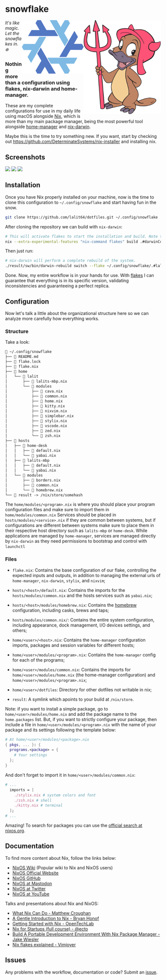 # snowflake
<img src="https://github.com/lanjoni/snowflake/raw/main/img/darwin.png" width="250px" align="right"/> <img src="https://github.com/lanjoni/snowflake/raw/main/img/nix.png" width="200px" align="right"/>
*It's like magic. Let the snowflakes in. ❄️*

### Nothing more than a configuration using flakes, nix-darwin and home-manager.

These are my complete configurations for use in my daily life using macOS alongside [Nix](https://nixos.org/), which is more than my main package manager, being the most powerful tool alongside [home-manager](https://github.com/nix-community/home-manager) and [nix-darwin](https://github.com/LnL7/nix-darwin).

Maybe this is the time to try something new. If you want, start by checking out https://github.com/DeterminateSystems/nix-installer and installing nix.

## Screenshots
<img src="https://files.catbox.moe/1t1mgn.png" />
<img src="https://files.catbox.moe/wq5lnk.png" />
<img src="https://files.catbox.moe/7c70og.png" />

## Installation

Once you have Nix properly installed on your machine, now is the time to clone this configuration to `~/.config/snowflake` and start having fun in the snow.

```bash
git clone https://github.com/lalit64/dotfiles.git ~/.config/snowflake
```

After cloning the repository we can build with `nix-darwin`:

```bash
# This will activate flakes to start the installation and build. Note that my machine name is "lalits-mbp".
nix --extra-experimental-features "nix-command flakes" build .#darwinConfigurations.lalits-mbp.system
```

Then just run:

```bash
# nix-darwin will perform a complete rebuild of the system.
./result/sw/bin/darwin-rebuild switch --flake ~/.config/snowflake/.#lalits-mbp
```

Done. Now, my entire workflow is in your hands for use. With [flakes](https://nixos.wiki/wiki/Flakes) I can guarantee that everything is in its specific version, validating inconsistencies and guaranteeing a perfect replica.

## Configuration

Now let's talk a little about the organizational structure here so we can analyze more carefully how everything works.

### Structure

Take a look:

```
 ~/.config/snowflake
├──  README.md
├──  flake.lock
├──  flake.nix
├── 󱂵 home
│   └──  lalit
│       ├──  lalits-mbp.nix
│       └──  modules
│           ├──  cava.nix
│           ├──  common.nix
│           ├──  home.nix
│           ├──  kitty.nix
│           ├──  nixvim.nix
│           ├──  simplebar.nix
│           ├──  stylix.nix
│           ├──  vscode.nix
│           ├──  zed.nix
│           └──  zsh.nix
├──  hosts
│   ├──  home-desk
│   │   ├──  default.nix
│   │   └──  yabai.nix
│   ├──  lalits-mbp
│   │   ├──  default.nix
│   │   └──  yabai.nix
│   └──  modules
│       ├──  borders.nix
│       ├──  common.nix
│       └──  homebrew.nix
└──  result -> /nix/store/somehash
```

The `home/modules/<program>.nix` is where you should place your program configuration files and make sure to import them in `home/modules/common.nix`
Services should be placed in `hosts/modules/<service>.nix` if they are common between systems, but if configurations are different between systems make sure to place them in their respective host directory such as `lalits-mbp` or `home-desk`.
While applications are managed by `home-manager`, services are managed directly by `nix-darwin` as they need permissions to bootstrap and control with `launchctl`

### Files

- `flake.nix`: Contains the base configuration of our flake, controlling the expected inputs and outputs, in addition to managing the external urls of `home-manager`, `nix-darwin`, `stylix`, and `nixvim`;

- `hosts/<host>/default.nix`: Contains the imports for the `hosts/modules/common.nix` and the hosts services such as `yabai.nix`;

- `hosts/<host>/modules/homebrew.nix`: Contains the [homebrew](https://brew.sh/) configuration, including casks, brews and taps;

- `hosts/modules/common.nix/`: Contains the entire system configuration, including appearance, dock management, I/O devices settings, and others;

- `home/<user>/<host>.nix`: Contains the `home-manager` configuration imports, packages and session variables for different hosts;

- `home/<user>/modules/<program>.nix`: Contains the `home-manager` config for each of the programs;

- `home/<user>/modules/common.nix`: Contains the imports for `home/<user>/modules/home.nix` (the home-manager configuration) and `home/<user>/modules/<program>.nix`;

- `home/<user>/dotfiles`: Directory for other dotfiles not writable in nix;

- `result`: A symlink which apoints to your build at `/nix/store`.

Note: if you want to install a simple package, go to `home/<user>/modules/home.nix` and add the package name to the `home.packages` list. But, if you want to strictly configure your package, then include a file in `home/<user>/modules/<program>.nix` with the name of your package and its settings following the template below:

```nix
# At home/<user>/modules/<package>.nix
{ pkgs, ... }: {
  programs.<package> = {
    # Your settings
  };
}
```

And don't forget to import it in `home/<user>/modules/common.nix`:

```nix
# ...
  imports = [
    ./stylix.nix # system colors and font
    ./zsh.nix # shell
    ./kitty.nix # terminal
  ];
# ...
```

Amazing! To search for packages you can use the [official search at nixos.org](https://search.nixos.org/packages).

## Documentation

To find more content about Nix, follow the links below:

- [NixOS Wiki](https://nixos.wiki/wiki/Main_Page) (Popular wiki to Nix and NixOS users)
- [NixOS Official Website](https://nixos.org/)
- [NixOS GitHub](https://github.com/NixOS)
- [NixOS at Mastodon](https://chaos.social/@nixos_org)
- [NixOS at Twitter](https://twitter.com/nixos_org)
- [NixOS at YouTube](https://www.youtube.com/channel/UC3vIimi9q4AT8EgxYp_dWIw)

Talks and presentations about Nix and NixOS:
- [What Nix Can Do - Matthew Croughan](https://youtu.be/6Le0IbPRzOE?si=eN7xDMgc6aQBui27)
- [A Gentle Introduction to Nix - Bryan Honof](https://youtu.be/gUjvnZ9ZwMs?si=CjBlLfz3yg_wCA1N)
- [Getting Started with Nix - OpenTechLab](https://youtu.be/xXlCcdPz6Vc?si=zs4A9fezu3DQddat)
- [Nix for Startups (full course) - @ecto](https://youtu.be/WJZgzwB3ziE?si=K8sZA7AFr4qmBcbh)
- [Build A Portable Development Environment With Nix Package Manager - Jake Wiesler](https://youtu.be/70YMTHAZyy4?si=lat2tzEG3gJruTu1)
- [Nix flakes explained - Vimjoyer](https://youtu.be/S3VBi6kHw5c?si=QOjRcZjQuBgsRXDz)

## Issues

Any problems with the workflow, documentation or code? Submit an [issue](https://github.com/lalit64/dotfiles/issues).

